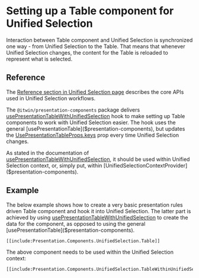# Setting up a Table component for Unified Selection

Interaction between Table component and Unified Selection is synchronized one way - from Unified Selection to the Table. That means that whenever Unified Selection changes, the content for the Table is reloaded to represent what is selected.

## Reference

The [Reference section in Unified Selection page](./index.md#reference) describes the core APIs used in Unified Selection workflows.

The `@itwin/presentation-components` package delivers [usePresentationTableWithUnifiedSelection]($presentation-components) hook to make setting up Table components to work with Unified Selection easier. The hook uses the general [usePresentationTable]($presentation-components), but updates the [UsePresentationTableProps.keys]($presentation-components) prop every time Unified Selection changes.

As stated in the documentation of [usePresentationTableWithUnifiedSelection]($presentation-components), it should be used within Unified Selection context, or, simply put, within [UnifiedSelectionContextProvider]($presentation-components).

## Example

The below example shows how to create a very basic presentation rules driven Table component and hook it into Unified Selection. The latter part is achieved by using [usePresentationTableWithUnifiedSelection]($presentation-components) to create the data for the component, as opposed to using the general [usePresentationTable]($presentation-components).

```tsx
[[include:Presentation.Components.UnifiedSelection.Table]]
```

The above component needs to be used within the Unified Selection context:

```tsx
[[include:Presentation.Components.UnifiedSelection.TableWithinUnifiedSelectionContext]]
```
